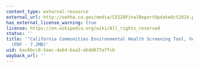 ```yaml
---
content_type: external-resource
external_url: http://oehha.ca.gov/media/CES20FinalReportUpdateOct2014.pdf
has_external_license_warning: true
license: https://en.wikipedia.org/wiki/All_rights_reserved
status: ''
title: '"California Communities Environmental Health Screening Tool, Version 2.0."
  (PDF - 7.2MB)'
uid: bac6bcc8-5eac-4e64-baa3-ebdd677e7fcb
wayback_url: ''
---
```

